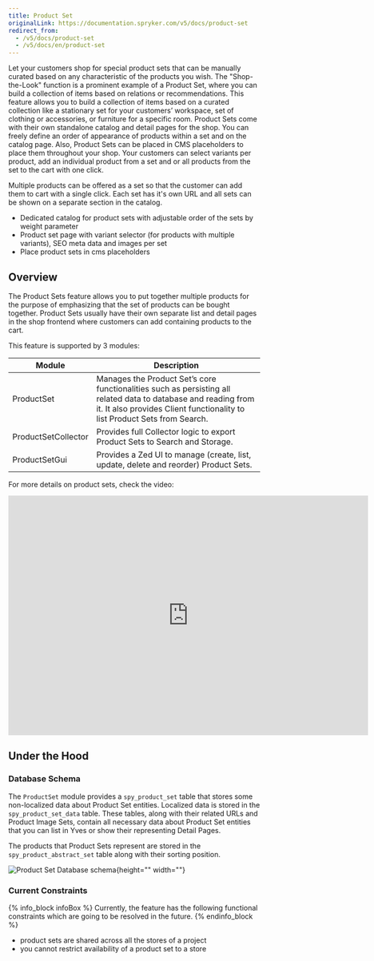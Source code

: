 ```yaml
---
title: Product Set
originalLink: https://documentation.spryker.com/v5/docs/product-set
redirect_from:
  - /v5/docs/product-set
  - /v5/docs/en/product-set
---
```


Let your customers shop for special product sets that can be manually curated based on any characteristic of the products you wish. The "Shop-the-Look" function is a prominent example of a Product Set, where you can build a collection of items based on relations or recommendations. This feature allows you to build a collection of items based on a curated collection like a stationary set for your customers’ workspace, set of clothing or accessories, or furniture for a specific room. Product Sets come with their own standalone catalog and detail pages for the shop. You can freely define an order of appearance of products within a set and on the catalog page. Also, Product Sets can be placed in CMS placeholders to place them throughout your shop. Your customers can select variants per product, add an individual product from a set and or all products from the set to the cart with one click.

Multiple products can be offered as a set so that the customer can add them to cart with a single click. Each set has it's own URL and all sets can be shown on a separate section in the catalog.

* Dedicated catalog for product sets with adjustable order of the sets by weight parameter
* Product set page with variant selector (for products with multiple variants), SEO meta data and images per set
* Place product sets in cms placeholders


## Overview
The Product Sets feature allows you to put together multiple products for the purpose of emphasizing that the set of products can be bought together. Product Sets usually have their own separate list and detail pages in the shop frontend where customers can add containing products to the cart.

This feature is supported by 3 modules:

| Module | Description |
| --- | --- |
| ProductSet | Manages the Product Set’s core functionalities such as persisting all related data to database and reading from it. It also provides Client functionality to list Product Sets from Search. |
| ProductSetCollector|Provides full Collector logic to export Product Sets to Search and Storage. |
| ProductSetGui | Provides a Zed UI to manage (create, list, update, delete and reorder) Product Sets. |
For more details on product sets, check the video:
<iframe src="https://spryker.wistia.com/medias/9co7uw35a9" title="Product Set" allowtransparency="true" frameborder="0" scrolling="no" class="wistia_embed" name="wistia_embed" allowfullscreen="0" mozallowfullscreen="0" webkitallowfullscreen="0" oallowfullscreen="0" msallowfullscreen="0" width="720" height="480"></iframe>

## Under the Hood
### Database Schema
The `ProductSet` module provides a `spy_product_set` table that stores some non-localized data about Product Set entities. Localized data is stored in the `spy_product_set_data` table. These tables, along with their related URLs and Product Image Sets, contain all necessary data about Product Set entities that you can list in Yves or show their representing Detail Pages.

The products that Product Sets represent are stored in the `spy_product_abstract_set` table along with their sorting position.

![Product Set Database schema](https://spryker.s3.eu-central-1.amazonaws.com/docs/Features/Product+Management/Product+Set/product_set_db_schema.png){height="" width=""}

### Current Constraints
{% info_block infoBox %}
Currently, the feature has the following functional constraints which are going to be resolved in the future.
{% endinfo_block %}

* product sets are shared across all the stores of a project
* you cannot restrict availability of a product set to a store
